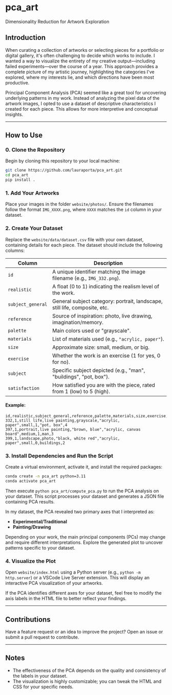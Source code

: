 # pca_art
Dimensionality Reduction for Artwork Exploration

## Introduction
When curating a collection of artworks or selecting pieces for a portfolio or digital gallery, it's often challenging to decide which works to include. I wanted a way to visualize the entirety of my creative output—including failed experiments—over the course of a year. This approach provides a complete picture of my artistic journey, highlighting the categories I've explored, where my interests lie, and which directions have been most productive.

Principal Component Analysis (PCA) seemed like a great tool for uncovering underlying patterns in my work. Instead of analyzing the pixel data of the artwork images, I opted to use a dataset of descriptive characteristics I created for each piece. This allows for more interpretive and conceptual insights.

---

## How to Use

### 0. Clone the Repository
Begin by cloning this repository to your local machine:

```bash
git clone https://github.com/lauraporta/pca_art.git
cd pca_art
pip install .
```

### 1. Add Your Artworks
Place your images in the folder `website/photos/`. Ensure the filenames follow the format `IMG_XXXX.png`, where `XXXX` matches the `id` column in your dataset.

### 2. Create Your Dataset
Replace the `website/data/dataset.csv` file with your own dataset, containing details for each piece. The dataset should include the following columns:

| Column            | Description                                                                 |
|-------------------|-----------------------------------------------------------------------------|
| `id`              | A unique identifier matching the image filename (e.g., `IMG_332.png`).    |
| `realistic`       | A float (0 to 1) indicating the realism level of the work.                |
| `subject_general` | General subject category: portrait, landscape, still life, composite, etc.|
| `reference`       | Source of inspiration: photo, live drawing, imagination/memory.           |
| `palette`         | Main colors used or "grayscale".                                          |
| `materials`       | List of materials used (e.g., `"acrylic, paper"`).                        |
| `size`            | Approximate size: small, medium, or big.                                  |
| `exercise`        | Whether the work is an exercise (1 for yes, 0 for no).                   |
| `subject`         | Specific subject depicted (e.g., "man", "buildings", "pot, box").         |
| `satisfaction`    | How satisfied you are with the piece, rated from 1 (low) to 5 (high).     |

#### Example:

```csv
id,realistic,subject_general,reference,palette,materials,size,exercise,subject,satisfaction
332,1,still life,live painting,grayscale,"acrylic, paper",small,1,"pot, box",4
397,1,portrait,live painting,"brown, blue","acrylic, canvas board",medium,1,man,3
399,1,landscape,photo,"black, white red","acrylic, paper",small,0,buildings,2
```

### 3. Install Dependencies and Run the Script
Create a virtual environment, activate it, and install the required packages:

```bash
conda create -n pca_art python=3.11
conda activate pca_art
```
Then execute `python pca_art/compute_pca.py` to run the PCA analysis on your dataset. This script processes your dataset and generates a JSON file containing PCA results. 

In my dataset, the PCA revealed two primary axes that I interpreted as:
- **Experimental/Traditional**
- **Painting/Drawing**

Depending on your work, the main principal components (PCs) may change and require different interpretations. Explore the generated plot to uncover patterns specific to your dataset.

### 4. Visualize the Plot
Open `website/index.html` using a Python server (e.g., `python -m http.server`) or a VSCode Live Server extension. This will display an interactive PCA visualization of your artworks.

If the PCA identifies different axes for your dataset, feel free to modify the axis labels in the HTML file to better reflect your findings.

---

## Contributions
Have a feature request or an idea to improve the project? Open an issue or submit a pull request to contribute.

---

## Notes
- The effectiveness of the PCA depends on the quality and consistency of the labels in your dataset.
- The visualization is highly customizable; you can tweak the HTML and CSS for your specific needs.
